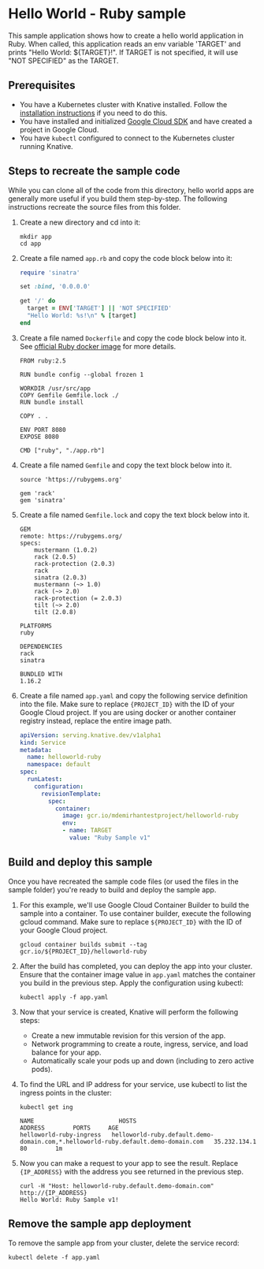 # Hello World - Ruby sample

This sample application shows how to create a hello world application in Ruby.
When called, this application reads an env variable 'TARGET' 
and prints "Hello World: ${TARGET}!".
If TARGET is not specified, it will use "NOT SPECIFIED" as the TARGET.

## Prerequisites

* You have a Kubernetes cluster with Knative installed. Follow the [installation instructions](https://github.com/knative/install/) if you need to do this. 
* You have installed and initialized [Google Cloud SDK](https://cloud.google.com/sdk/docs/) and have created a project in Google Cloud.
* You have `kubectl` configured to connect to the Kubernetes cluster running Knative.

## Steps to recreate the sample code

While you can clone all of the code from this directory, hello world apps are generally more useful if you build them step-by-step. The following instructions recreate the source files from this folder.

1. Create a new directory and cd into it:
    ````shell
    mkdir app
    cd app
    ````
1. Create a file named `app.rb` and copy the code block below into it:

    ```ruby
    require 'sinatra'

    set :bind, '0.0.0.0'

    get '/' do
      target = ENV['TARGET'] || 'NOT SPECIFIED'
      "Hello World: %s!\n" % [target]
    end
    ```

1. Create a file named `Dockerfile` and copy the code block below into it. See [official Ruby docker image](https://hub.docker.com/_/ruby/) for more details.

    ```docker
    FROM ruby:2.5

    RUN bundle config --global frozen 1

    WORKDIR /usr/src/app
    COPY Gemfile Gemfile.lock ./
    RUN bundle install

    COPY . .

    ENV PORT 8080
    EXPOSE 8080

    CMD ["ruby", "./app.rb"]
    ```

1. Create a file named `Gemfile` and copy the text block below into it.

    ```
    source 'https://rubygems.org'

    gem 'rack'
    gem 'sinatra'
    ```

1. Create a file named `Gemfile.lock` and copy the text block below into it.

    ```
    GEM
    remote: https://rubygems.org/
    specs:
        mustermann (1.0.2)
        rack (2.0.5)
        rack-protection (2.0.3)
        rack
        sinatra (2.0.3)
        mustermann (~> 1.0)
        rack (~> 2.0)
        rack-protection (= 2.0.3)
        tilt (~> 2.0)
        tilt (2.0.8)

    PLATFORMS
    ruby

    DEPENDENCIES
    rack
    sinatra

    BUNDLED WITH
    1.16.2
    ```

1. Create a file named `app.yaml` and copy the following service definition into the file. Make sure to replace `{PROJECT_ID}` with the ID of your Google Cloud project. If you are using docker or another container registry instead, replace the entire image path.

    ```yaml
    apiVersion: serving.knative.dev/v1alpha1
    kind: Service
    metadata:
      name: helloworld-ruby
      namespace: default
    spec:
      runLatest:
        configuration:
          revisionTemplate:
            spec:
              container:
                image: gcr.io/mdemirhantestproject/helloworld-ruby
                env:
                - name: TARGET
                  value: "Ruby Sample v1"
    ```

## Build and deploy this sample

Once you have recreated the sample code files (or used the files in the sample folder) you're ready to build and deploy the sample app.

1. For this example, we'll use Google Cloud Container Builder to build the sample into a container. To use container builder, execute the following gcloud command. Make sure to replace `${PROJECT_ID}` with the ID of your Google Cloud project.

    ```shell
    gcloud container builds submit --tag gcr.io/${PROJECT_ID}/helloworld-ruby
    ```

1. After the build has completed, you can deploy the app into your cluster. Ensure that the container image value in `app.yaml` matches the container you build in the previous step. Apply the configuration using kubectl:

    ```shell
    kubectl apply -f app.yaml
    ```

1. Now that your service is created, Knative will perform the following steps:
   * Create a new immutable revision for this version of the app.
   * Network programming to create a route, ingress, service, and load balance for your app.
   * Automatically scale your pods up and down (including to zero active pods).

1. To find the URL and IP address for your service, use kubectl to list the ingress points in the cluster:

    ```shell
    kubectl get ing

    NAME                        HOSTS                                                                                   ADDRESS        PORTS     AGE
    helloworld-ruby-ingress   helloworld-ruby.default.demo-domain.com,*.helloworld-ruby.default.demo-domain.com   35.232.134.1   80        1m
    ```

1. Now you can make a request to your app to see the result. Replace `{IP_ADDRESS}` with the address you see returned in the previous step.

    ```shell
    curl -H "Host: helloworld-ruby.default.demo-domain.com" http://{IP_ADDRESS}
    Hello World: Ruby Sample v1!
    ```

## Remove the sample app deployment

To remove the sample app from your cluster, delete the service record:

```shell
kubectl delete -f app.yaml
```
